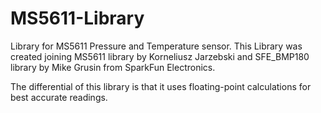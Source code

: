 # MS5611-Library
Library for MS5611 Pressure and Temperature sensor. This Library was created joining MS5611 library by Korneliusz Jarzebski and SFE_BMP180 library by Mike Grusin from SparkFun Electronics.

The differential of this library is that it uses floating-point calculations for best accurate readings.
